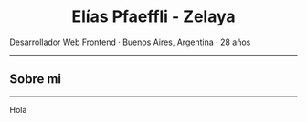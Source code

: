 <div align="center">

# **Elías Pfaeffli - Zelaya**

</div>

Desarrollador Web Frontend · Buenos Aires, Argentina · 28 años

---
## Sobre mi
---
Hola


